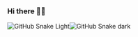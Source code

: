 ### Hi there 👋👋

![GitHub Snake Light](https://raw.githubusercontent.com/daluozha/daluozha/output/github-snake-dark.svg#gh-dark-mode-only)![GitHub Snake dark](https://raw.githubusercontent.com/daluozha/daluozha/output/github-snake.svg#gh-light-mode-only)


<!--
**daluozha/daluozha** is a ✨ _special_ ✨ repository because its `README.md` (this file) appears on your GitHub profile.

Here are some ideas to get you started:

- 🔭 I’m currently working on ...
- 🌱 I’m currently learning ...
- 👯 I’m looking to collaborate on ...
- 🤔 I’m looking for help with ...
- 💬 Ask me about ...
- 📫 How to reach me: ...
- 😄 Pronouns: ...
- ⚡ Fun fact: ...
-->
